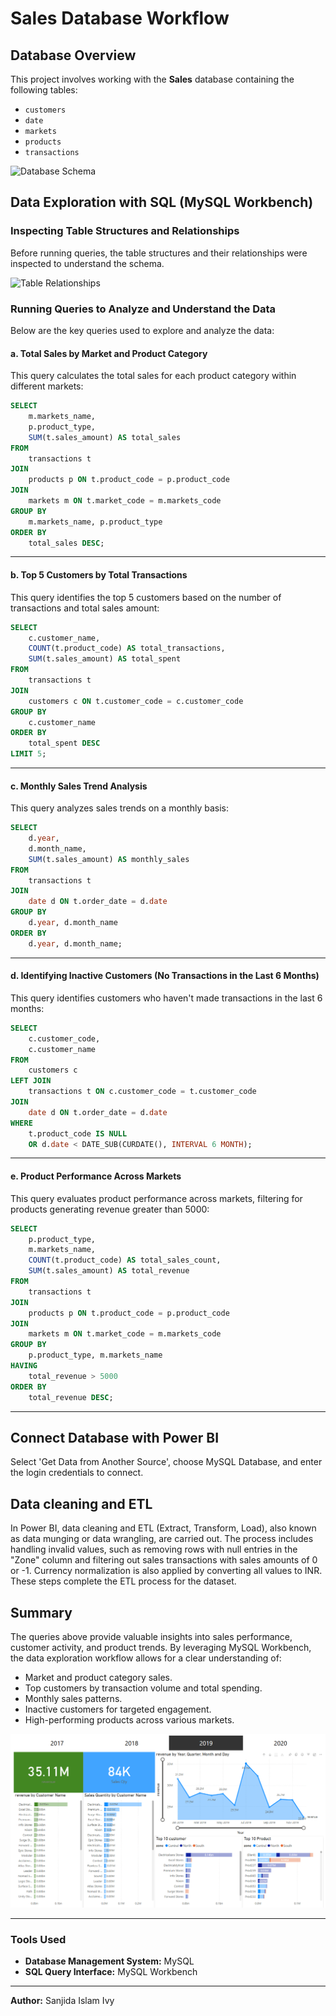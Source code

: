 # Sales Database Workflow

## Database Overview
This project involves working with the **Sales** database containing the following tables:

- `customers`
- `date`
- `markets`
- `products`
- `transactions`

![Database Schema](path/to/database_schema_image.png)

## Data Exploration with SQL (MySQL Workbench)

### Inspecting Table Structures and Relationships
Before running queries, the table structures and their relationships were inspected to understand the schema.

![Table Relationships](path/to/table_relationships_image.png)

### Running Queries to Analyze and Understand the Data
Below are the key queries used to explore and analyze the data:

#### a. Total Sales by Market and Product Category
This query calculates the total sales for each product category within different markets:

```sql
SELECT 
    m.markets_name, 
    p.product_type, 
    SUM(t.sales_amount) AS total_sales
FROM 
    transactions t
JOIN 
    products p ON t.product_code = p.product_code
JOIN 
    markets m ON t.market_code = m.markets_code
GROUP BY 
    m.markets_name, p.product_type
ORDER BY 
    total_sales DESC;

```

---

#### b. Top 5 Customers by Total Transactions
This query identifies the top 5 customers based on the number of transactions and total sales amount:

```sql
SELECT 
    c.customer_name, 
    COUNT(t.product_code) AS total_transactions, 
    SUM(t.sales_amount) AS total_spent
FROM 
    transactions t
JOIN 
    customers c ON t.customer_code = c.customer_code
GROUP BY 
    c.customer_name
ORDER BY 
    total_spent DESC
LIMIT 5;

```

---

#### c. Monthly Sales Trend Analysis
This query analyzes sales trends on a monthly basis:

```sql
SELECT 
    d.year, 
    d.month_name, 
    SUM(t.sales_amount) AS monthly_sales
FROM 
    transactions t
JOIN 
    date d ON t.order_date = d.date
GROUP BY 
    d.year, d.month_name
ORDER BY 
    d.year, d.month_name;
```

---

#### d. Identifying Inactive Customers (No Transactions in the Last 6 Months)
This query identifies customers who haven't made transactions in the last 6 months:

```sql
SELECT 
    c.customer_code, 
    c.customer_name
FROM 
    customers c
LEFT JOIN 
    transactions t ON c.customer_code = t.customer_code
JOIN 
    date d ON t.order_date = d.date
WHERE 
    t.product_code IS NULL 
    OR d.date < DATE_SUB(CURDATE(), INTERVAL 6 MONTH);
```

---

#### e. Product Performance Across Markets
This query evaluates product performance across markets, filtering for products generating revenue greater than 5000:

```sql
SELECT 
    p.product_type, 
    m.markets_name, 
    COUNT(t.product_code) AS total_sales_count, 
    SUM(t.sales_amount) AS total_revenue
FROM 
    transactions t
JOIN 
    products p ON t.product_code = p.product_code
JOIN 
    markets m ON t.market_code = m.markets_code
GROUP BY 
    p.product_type, m.markets_name
HAVING 
    total_revenue > 5000
ORDER BY 
    total_revenue DESC;
```

---

## Connect Database with Power BI
Select 'Get Data from Another Source', choose MySQL Database, and enter the login credentials to connect.

## Data cleaning and ETL
In Power BI, data cleaning and ETL (Extract, Transform, Load), also known as data munging or data wrangling, are carried out. The process includes handling invalid values, such as removing rows with null entries in the "Zone" column and filtering out sales transactions with sales amounts of 0 or -1. Currency normalization is also applied by converting all values to INR. These steps complete the ETL process for the dataset.
## Summary
The queries above provide valuable insights into sales performance, customer activity, and product trends. By leveraging MySQL Workbench, the data exploration workflow allows for a clear understanding of:

- Market and product category sales.
- Top customers by transaction volume and total spending.
- Monthly sales patterns.
- Inactive customers for targeted engagement.
- High-performing products across various markets.

![Sales Insights Summary](../Sales_Insight/Dashboard.png)

---

### Tools Used
- **Database Management System:** MySQL
- **SQL Query Interface:** MySQL Workbench

---

**Author:** Sanjida Islam Ivy 
